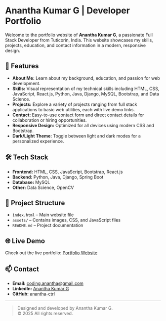 # Anantha Kumar G | Developer Portfolio

Welcome to the portfolio website of **Anantha Kumar G**, a passionate Full Stack Developer from Tuticorin, India. This website showcases my skills, projects, education, and contact information in a modern, responsive design.

## 🚀 Features

- **About Me:** Learn about my background, education, and passion for web development.
- **Skills:** Visual representation of my technical skills including HTML, CSS, JavaScript, React.js, Python, Java, Django, MySQL, Bootstrap, and Data Science.
- **Projects:** Explore a variety of projects ranging from full stack applications to basic web utilities, each with live demo links.
- **Contact:** Easy-to-use contact form and direct contact details for collaboration or hiring opportunities.
- **Responsive Design:** Optimized for all devices using modern CSS and Bootstrap.
- **Dark/Light Theme:** Toggle between light and dark modes for a personalized experience.

## 🛠️ Tech Stack

- **Frontend:** HTML, CSS, JavaScript, Bootstrap, React.js
- **Backend:** Python, Java, Django, Spring Boot
- **Database:** MySQL
- **Other:** Data Science, OpenCV

## 📂 Project Structure

- `index.html` – Main website file
- `assets/` – Contains images, CSS, and JavaScript files
- `README.md` – Project documentation

## 🌐 Live Demo

Check out the live portfolio: [Portfolio Website](https://your-portfolio-link.com)

## 📫 Contact

- **Email:** [coding.anantha@gmail.com](mailto:coding.anantha@gmail.com)
- **LinkedIn:** [Anantha Kumar G](https://www.linkedin.com/in/ananthakumarg/)
- **GitHub:** [anantha-ctrl](https://github.com/anantha-ctrl)

---

> Designed and developed by Anantha Kumar G.  
> © 2025 All rights reserved.
